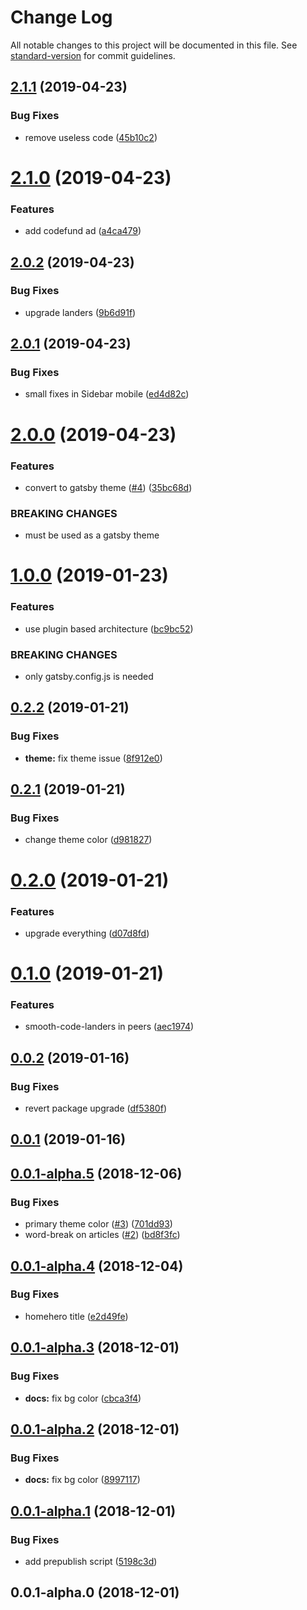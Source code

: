# Change Log

All notable changes to this project will be documented in this file. See [standard-version](https://github.com/conventional-changelog/standard-version) for commit guidelines.

<a name="2.1.1"></a>
## [2.1.1](https://github.com/smooth-code/smooth-doc/compare/v2.1.0...v2.1.1) (2019-04-23)


### Bug Fixes

* remove useless code ([45b10c2](https://github.com/smooth-code/smooth-doc/commit/45b10c2))



<a name="2.1.0"></a>
# [2.1.0](https://github.com/smooth-code/smooth-doc/compare/v2.0.2...v2.1.0) (2019-04-23)


### Features

* add codefund ad ([a4ca479](https://github.com/smooth-code/smooth-doc/commit/a4ca479))



<a name="2.0.2"></a>
## [2.0.2](https://github.com/smooth-code/smooth-doc/compare/v2.0.1...v2.0.2) (2019-04-23)


### Bug Fixes

* upgrade landers ([9b6d91f](https://github.com/smooth-code/smooth-doc/commit/9b6d91f))



<a name="2.0.1"></a>
## [2.0.1](https://github.com/smooth-code/smooth-doc/compare/v2.0.0...v2.0.1) (2019-04-23)


### Bug Fixes

* small fixes in Sidebar mobile ([ed4d82c](https://github.com/smooth-code/smooth-doc/commit/ed4d82c))



<a name="2.0.0"></a>
# [2.0.0](https://github.com/smooth-code/smooth-doc/compare/v1.0.0...v2.0.0) (2019-04-23)


### Features

* convert to gatsby theme ([#4](https://github.com/smooth-code/smooth-doc/issues/4)) ([35bc68d](https://github.com/smooth-code/smooth-doc/commit/35bc68d))


### BREAKING CHANGES

* must be used as a gatsby theme



<a name="1.0.0"></a>
# [1.0.0](https://github.com/smooth-code/smooth-doc/compare/v0.2.2...v1.0.0) (2019-01-23)


### Features

* use plugin based architecture ([bc9bc52](https://github.com/smooth-code/smooth-doc/commit/bc9bc52))


### BREAKING CHANGES

* only gatsby.config.js is needed



<a name="0.2.2"></a>
## [0.2.2](https://github.com/smooth-code/smooth-doc/compare/v0.2.1...v0.2.2) (2019-01-21)


### Bug Fixes

* **theme:** fix theme issue ([8f912e0](https://github.com/smooth-code/smooth-doc/commit/8f912e0))



<a name="0.2.1"></a>
## [0.2.1](https://github.com/smooth-code/smooth-doc/compare/v0.2.0...v0.2.1) (2019-01-21)


### Bug Fixes

* change theme color ([d981827](https://github.com/smooth-code/smooth-doc/commit/d981827))



<a name="0.2.0"></a>
# [0.2.0](https://github.com/smooth-code/smooth-doc/compare/v0.1.0...v0.2.0) (2019-01-21)


### Features

* upgrade everything ([d07d8fd](https://github.com/smooth-code/smooth-doc/commit/d07d8fd))



<a name="0.1.0"></a>
# [0.1.0](https://github.com/smooth-code/smooth-doc/compare/v0.0.2...v0.1.0) (2019-01-21)


### Features

* smooth-code-landers in peers ([aec1974](https://github.com/smooth-code/smooth-doc/commit/aec1974))



<a name="0.0.2"></a>
## [0.0.2](https://github.com/smooth-code/smooth-doc/compare/v0.0.1...v0.0.2) (2019-01-16)


### Bug Fixes

* revert package upgrade ([df5380f](https://github.com/smooth-code/smooth-doc/commit/df5380f))



<a name="0.0.1"></a>
## [0.0.1](https://github.com/smooth-code/smooth-doc/compare/v0.0.1-alpha.5...v0.0.1) (2019-01-16)



<a name="0.0.1-alpha.5"></a>
## [0.0.1-alpha.5](https://github.com/smooth-code/smooth-doc/compare/v0.0.1-alpha.4...v0.0.1-alpha.5) (2018-12-06)


### Bug Fixes

* primary theme color ([#3](https://github.com/smooth-code/smooth-doc/issues/3)) ([701dd93](https://github.com/smooth-code/smooth-doc/commit/701dd93))
* word-break on articles ([#2](https://github.com/smooth-code/smooth-doc/issues/2)) ([bd8f3fc](https://github.com/smooth-code/smooth-doc/commit/bd8f3fc))



<a name="0.0.1-alpha.4"></a>
## [0.0.1-alpha.4](https://github.com/smooth-code/smooth-doc/compare/v0.0.1-alpha.3...v0.0.1-alpha.4) (2018-12-04)


### Bug Fixes

* homehero title ([e2d49fe](https://github.com/smooth-code/smooth-doc/commit/e2d49fe))



<a name="0.0.1-alpha.3"></a>
## [0.0.1-alpha.3](https://github.com/smooth-code/smooth-doc/compare/v0.0.1-alpha.2...v0.0.1-alpha.3) (2018-12-01)


### Bug Fixes

* **docs:** fix bg color ([cbca3f4](https://github.com/smooth-code/smooth-doc/commit/cbca3f4))



<a name="0.0.1-alpha.2"></a>
## [0.0.1-alpha.2](https://github.com/smooth-code/smooth-doc/compare/v0.0.1-alpha.1...v0.0.1-alpha.2) (2018-12-01)


### Bug Fixes

* **docs:** fix bg color ([8997117](https://github.com/smooth-code/smooth-doc/commit/8997117))



<a name="0.0.1-alpha.1"></a>
## [0.0.1-alpha.1](https://github.com/smooth-code/smooth-doc/compare/v0.0.1-alpha.0...v0.0.1-alpha.1) (2018-12-01)


### Bug Fixes

* add prepublish script ([5198c3d](https://github.com/smooth-code/smooth-doc/commit/5198c3d))



<a name="0.0.1-alpha.0"></a>
## 0.0.1-alpha.0 (2018-12-01)
